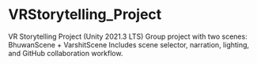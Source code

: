# VRStorytelling_Project
 VR Storytelling Project (Unity 2021.3 LTS)   Group project with two scenes: BhuwanScene + VarshitScene   Includes scene selector, narration, lighting, and GitHub collaboration workflow.
